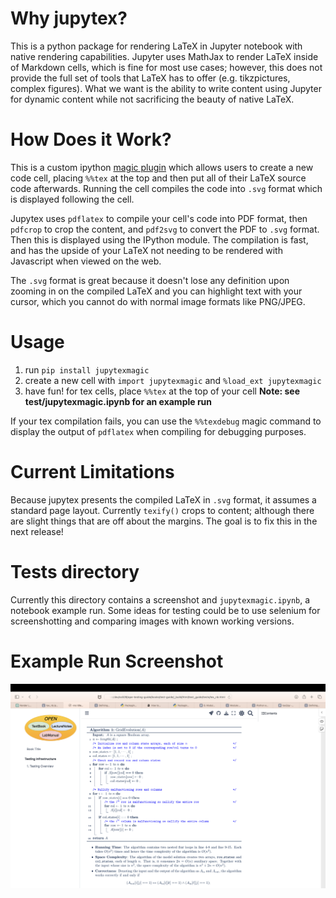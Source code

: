 # Why jupytex?
This is a python package for rendering LaTeX in Jupyter notebook with native 
rendering capabilities. Jupyter uses MathJax to render LaTeX inside of 
Markdown cells, which is fine for most use cases; however, this does not 
provide the full set of tools that LaTeX has to offer (e.g. tikzpictures,
complex figures). What we want is the ability to write content using Jupyter
for dynamic content while not sacrificing the beauty of native LaTeX.

# How Does it Work?
This is a custom ipython [magic plugin](https://ipython.readthedocs.io/en/stable/config/custommagics.html)
which allows users to create a new code cell, placing `%%tex` at the top and 
then put all of their LaTeX source code afterwards. Running the cell compiles
the code into `.svg` format which is displayed following the cell.

Jupytex uses `pdflatex` to compile your cell's code into PDF format, then
`pdfcrop` to crop the content, and `pdf2svg` to convert the PDF to `.svg`
format. Then this is displayed using the IPython module. The compilation is
fast, and has the upside of your LaTeX not needing to be rendered with
Javascript when viewed on the web. 

The `.svg` format is great because it doesn't lose any definition upon
zooming in on the compiled LaTeX and you can highlight text with your cursor,
which you cannot do with normal image formats like PNG/JPEG.

# Usage
1. run `pip install jupytexmagic`
2. create a new cell with `import jupytexmagic` and `%load_ext jupytexmagic`
3. have fun! for tex cells, place `%%tex` at the top of your cell **Note: see test/jupytexmagic.ipynb for an example run**

If your tex compilation fails, you can use the `%%texdebug` magic command
to display the output of `pdflatex` when compiling for debugging purposes.

# Current Limitations
Because jupytex presents the compiled LaTeX in `.svg` format, it assumes
a standard page layout. Currently `texify()` crops to content; although there
are slight things that are off about the margins. The goal is to fix this in
the next release!

# Tests directory
Currently this directory contains a screenshot and `jupytexmagic.ipynb`, a
notebook example run. Some ideas for testing could be to use selenium for 
screenshotting and comparing images with known working versions.

# Example Run Screenshot
![](./tests/algorithm.png)
